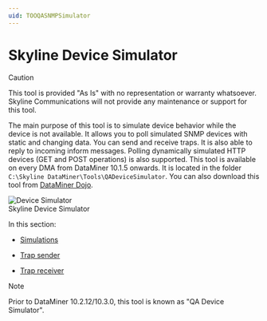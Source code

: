 ```yaml
---
uid: TOOQASNMPSimulator
---
```


# Skyline Device Simulator

> [!CAUTION]
> This tool is provided "As Is" with no representation or warranty whatsoever. Skyline Communications will not provide any maintenance or support for this tool.

The main purpose of this tool is to simulate device behavior while the device is not available. It allows you to poll simulated SNMP devices with static and changing data. You can send and receive traps. It is also able to reply to incoming inform messages. Polling dynamically simulated HTTP devices (GET and POST operations) is also supported. This tool is available on every DMA from DataMiner 10.1.5 onwards. It is located in the folder `C:\Skyline DataMiner\Tools\QADeviceSimulator`. You can also download this tool from [DataMiner Dojo](https://community.dataminer.services/download/skyline-device-simulator/).

![Device Simulator](~/develop/images/Skyline_Device_Simulator.png)
<br>Skyline Device Simulator

In this section:

- [Simulations](xref:Simulations)

- [Trap sender](xref:Trap_sender)

- [Trap receiver](xref:Trap_receiver)

> [!NOTE]
> Prior to DataMiner 10.2.12/10.3.0, this tool is known as "QA Device Simulator".
